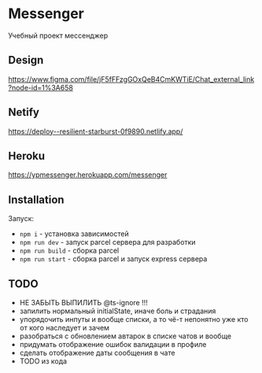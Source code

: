 # Messenger

Учебный проект мессенджер

## Design

https://www.figma.com/file/jF5fFFzgGOxQeB4CmKWTiE/Chat_external_link?node-id=1%3A658

## Netify

https://deploy--resilient-starburst-0f9890.netlify.app/

## Heroku

https://ypmessenger.herokuapp.com/messenger

## Installation

Запуск:

- `npm i` - установка зависимостей
- `npm run dev` - запуск parcel сервера для разработки
- `npm run build` - сборка parcel
- `npm run start` - сборка parcel и запуск express сервера

## TODO

- НЕ ЗАБЫТЬ ВЫПИЛИТЬ @ts-ignore !!!
- запилить нормальный initialState, иначе боль и страдания
- упорядочить инпуты и вообще списки, а то чё-т непонятно уже кто от кого наследует и зачем
- разобраться с обновлением автарок в списке чатов и вообще
- придумать отображение ошибок валидации в профиле
- сделать отображение даты сообщения в чате
- TODO из кода
